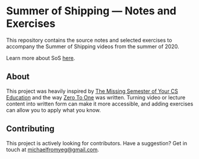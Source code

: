 # Summer of Shipping — Notes and Exercises

This repository contains the source notes and selected exercises to accompany the Summer of Shipping videos from the summer of 2020.

Learn more about SoS [here](https://summerofshipping.com/).

## About

This project was heavily inspired by [The Missing Semester of Your CS Education](https://missing.csail.mit.edu/) and the way [Zero To One](https://www.goodreads.com/book/show/18050143-zero-to-one) was written. Turning video or lecture content into written form can make it more accessible, and adding exercises can allow you to apply what you know.

## Contributing

This project is actively looking for contributors. Have a suggestion? Get in touch at michaelfromyeg@gmail.com.
